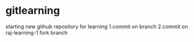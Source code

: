 # gitlearning
starting new github repository for learning
1.commit on branch
2.commit on raj-learning-1 fork branch
